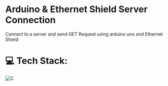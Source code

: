 # Arduino & Ethernet Shield Server Connection
Connect to a server and send GET Request using arduino uno and Ethernet Shield

# 💻 Tech Stack:
![C](https://img.shields.io/badge/Arduino-0DBD8B?style=for-the-badge&logo=c&logoColor=white)
